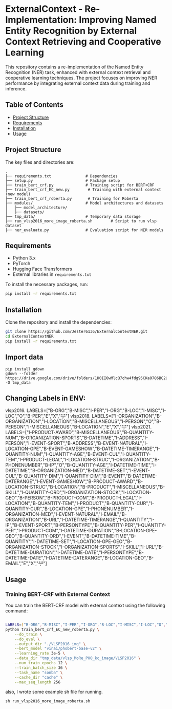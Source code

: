 # ExternalContext - Re-Implementation: Improving Named Entity Recognition by External Context Retrieving and Cooperative Learning

This repository contains a re-implementation of the Named Entity Recognition (NER) task, enhanced with external context retrieval and cooperative learning techniques. The project focuses on improving NER performance by integrating external context data during training and inference.

## Table of Contents
- [Project Structure](#project-structure)
- [Requirements](#requirements)
- [Installation](#installation)
- [Usage](#usage)

## Project Structure

The key files and directories are:

```
.
├── requirements.txt               # Dependencies
├── setup.py                       # Package setup
├── train_bert_crf.py              # Training script for BERT+CRF
├── train_bert_crf_EC_new.py        # Training with external context (new model)
├── train_bert_crf_roberta.py       # Training for Roberta
├── modules/                       # Model architectures and datasets
│   ├── model_architecture/
│   ├── datasets/
├── tmp_data/                      # Temporary data storage
├── run_vlsp2016_more_image_roberta.sh        # Script to run vlsp dataset
├── ner_evaluate.py                # Evaluation script for NER models
```

## Requirements

- Python 3.x
- PyTorch
- Hugging Face Transformers
- External libraries in `requirements.txt`

To install the necessary packages, run:

```bash
pip install -r requirements.txt
```

## Installation

Clone the repository and install the dependencies:

```bash
git clone https://github.com/Jester6136/ExternalContextNER.git
cd ExternalContextNER
pip install -r requirements.txt
```

## Import data 

```
pip install gdown
gdown --folder https://drive.google.com/drive/folders/1H0II0wMlcQ7chw4fdg95CKa07O6BC2U5 -O tmp_data
```



## Changing Labels in ENV:
   vlsp2016. LABELS=["B-ORG","B-MISC","I-PER","I-ORG","B-LOC","I-MISC","I-LOC","O","B-PER","E","X","<s>","</s>"]
   vlsp2018. LABELS=["I-ORGANIZATION","B-ORGANIZATION","I-LOCATION","B-MISCELLANEOUS","I-PERSON","O","B-PERSON","I-MISCELLANEOUS","B-LOCATION","E","X","<s>","</s>"]
   vlsp2021. LABELS=["I-PRODUCT-AWARD","B-MISCELLANEOUS","B-QUANTITY-NUM","B-ORGANIZATION-SPORTS","B-DATETIME","I-ADDRESS","I-PERSON","I-EVENT-SPORT","B-ADDRESS","B-EVENT-NATURAL","I-LOCATION-GPE","B-EVENT-GAMESHOW","B-DATETIME-TIMERANGE","I-QUANTITY-NUM","I-QUANTITY-AGE","B-EVENT-CUL","I-QUANTITY-TEM","I-PRODUCT-LEGAL","I-LOCATION-STRUC","I-ORGANIZATION","B-PHONENUMBER","B-IP","O","B-QUANTITY-AGE","I-DATETIME-TIME","I-DATETIME","B-ORGANIZATION-MED","B-DATETIME-SET","I-EVENT-CUL","B-QUANTITY-DIM","I-QUANTITY-DIM","B-EVENT","B-DATETIME-DATERANGE","I-EVENT-GAMESHOW","B-PRODUCT-AWARD","B-LOCATION-STRUC","B-LOCATION","B-PRODUCT","I-MISCELLANEOUS","B-SKILL","I-QUANTITY-ORD","I-ORGANIZATION-STOCK","I-LOCATION-GEO","B-PERSON","B-PRODUCT-COM","B-PRODUCT-LEGAL","I-LOCATION","B-QUANTITY-TEM","I-PRODUCT","B-QUANTITY-CUR","I-QUANTITY-CUR","B-LOCATION-GPE","I-PHONENUMBER","I-ORGANIZATION-MED","I-EVENT-NATURAL","I-EMAIL","B-ORGANIZATION","B-URL","I-DATETIME-TIMERANGE","I-QUANTITY","I-IP","B-EVENT-SPORT","B-PERSONTYPE","B-QUANTITY-PER","I-QUANTITY-PER","I-PRODUCT-COM","I-DATETIME-DURATION","B-LOCATION-GPE-GEO","B-QUANTITY-ORD","I-EVENT","B-DATETIME-TIME","B-QUANTITY","I-DATETIME-SET","I-LOCATION-GPE-GEO","B-ORGANIZATION-STOCK","I-ORGANIZATION-SPORTS","I-SKILL","I-URL","B-DATETIME-DURATION","I-DATETIME-DATE","I-PERSONTYPE","B-DATETIME-DATE","I-DATETIME-DATERANGE","B-LOCATION-GEO","B-EMAIL","E","X","<s>","</s>"]

## Usage

### Training BERT-CRF with External Context

You can train the BERT-CRF model with external context using the following command:

```bash

LABELS=["B-ORG","B-MISC","I-PER","I-ORG","B-LOC","I-MISC","I-LOC","O","B-PER","E","X","<s>","</s>"]
python train_bert_crf_EC_new_roberta.py \
    --do_train \
    --do_eval \
    --output_dir "./VLSP2016_img" \
    --bert_model "vinai/phobert-base-v2" \
    --learning_rate 3e-5 \
    --data_dir "tmp_data/vlsp_MoRe_PHO_kc_image/VLSP2016" \
    --num_train_epochs 12 \
    --train_batch_size 36 \
    --task_name "sonba" \
    --cache_dir "cache" \
    --max_seq_length 256
```

also, I wrote some example sh file for running.
```
sh run_vlsp2016_more_image_roberta.sh
```
